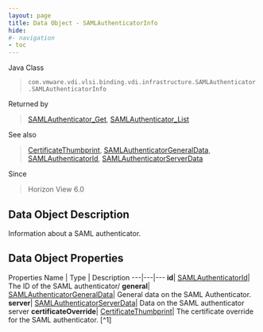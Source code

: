 ```yaml
---
layout: page
title: Data Object - SAMLAuthenticatorInfo
hide:
#- navigation
- toc
---
```






Java Class
> `com.vmware.vdi.vlsi.binding.vdi.infrastructure.SAMLAuthenticator.SAMLAuthenticatorInfo`

Returned by
> [SAMLAuthenticator_Get](vdi.infrastructure.SAMLAuthenticator.md#get), [SAMLAuthenticator_List](vdi.infrastructure.SAMLAuthenticator.md#list)

See also
> [CertificateThumbprint](vdi.utils.Certificate.CertificateThumbprint.md), [SAMLAuthenticatorGeneralData](vdi.infrastructure.SAMLAuthenticator.GeneralData.md), [SAMLAuthenticatorId](vdi.entity.SAMLAuthenticatorId.md), [SAMLAuthenticatorServerData](vdi.infrastructure.SAMLAuthenticator.ServerData.md)

Since
> Horizon View 6.0


## Data Object Description

Information about a SAML authenticator.

## Data Object Properties
Properties
Name |  Type |  Description
---|---|---
**id**| [SAMLAuthenticatorId](vdi.entity.SAMLAuthenticatorId.md)|  The ID of the SAML authenticator/
**general**| [SAMLAuthenticatorGeneralData](vdi.infrastructure.SAMLAuthenticator.GeneralData.md)|  General data on the SAML Authenticator.
**server**| [SAMLAuthenticatorServerData](vdi.infrastructure.SAMLAuthenticator.ServerData.md)|  Data on the SAML authenticator server
**certificateOverride**| [CertificateThumbprint](vdi.utils.Certificate.CertificateThumbprint.md)|  The certificate override for the SAML authenticator. [^1]


 
